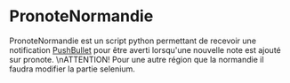 # PronoteNormandie

PronoteNormandie est un script python permettant de recevoir une notification [PushBullet](https://www.pushbullet.com/) pour être averti lorsqu'une nouvelle note est ajouté sur pronote. 
\nATTENTION! Pour une autre région que la normandie il faudra modifier la partie selenium.

